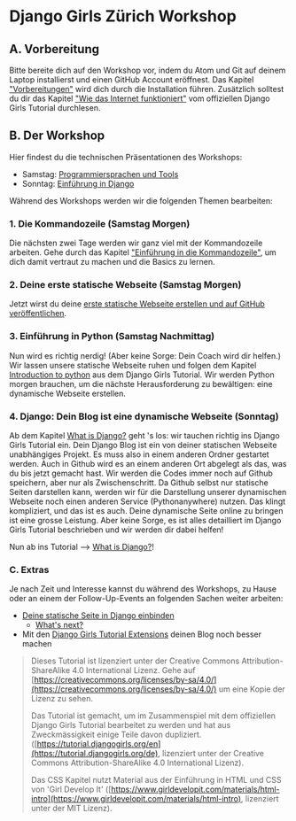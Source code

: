 # Django Girls Zürich Workshop

## A. Vorbereitung

Bitte bereite dich auf den Workshop vor, indem du Atom und Git auf deinem Laptop installierst und einen GitHub Account eröffnest. Das Kapitel ["Vorbereitungen"](./preparations.md) wird dich durch die Installation führen. Zusätzlich solltest du dir das Kapitel ["Wie das Internet funktioniert"](https://tutorial.djangogirls.org/de/how_the_internet_works/) vom offiziellen Django Girls Tutorial durchlesen.

## B. Der Workshop

Hier findest du die technischen Präsentationen des Workshops:

* Samstag: [Programmiersprachen und Tools](https://docs.google.com/a/djangogirls.org/presentation/d/1LHgdzb5fePfOkqFqDDeWhLfz2WmAVPvZPPSpSTgPLdQ/edit?usp=sharing)
* Sonntag: [Einführung in Django](https://docs.google.com/a/djangogirls.org/presentation/d/1R92A025MCB-srM2xnczdeC_nWozMlqh3tlksSlJP494/edit?usp=sharing)

Während des Workshops werden wir die folgenden Themen bearbeiten:

### 1. Die Kommandozeile \(Samstag Morgen\)

Die nächsten zwei Tage werden wir ganz viel mit der Kommandozeile arbeiten. Gehe durch das Kapitel ["Einführung in die Kommandozeile"](https://tutorial.djangogirls.org/de/intro_to_command_line/), um dich damit vertraut zu machen und die Basics zu lernen.

### 2. Deine erste statische Webseite \(Samstag Morgen\)

Jetzt wirst du deine [erste statische Webseite erstellen und auf GitHub veröffentlichen](./static-website/README.md).

### 3. Einführung in Python \(Samstag Nachmittag\)

Nun wird es richtig nerdig! \(Aber keine Sorge: Dein Coach wird dir helfen.\) Wir lassen unsere statische Webseite ruhen und folgen dem Kapitel [Introduction to python](https://tutorial.djangogirls.org/en/python_introduction/) aus dem Django Girls Tutorial. Wir werden Python morgen brauchen, um die nächste Herausforderung zu bewältigen: eine dynamische Webseite erstellen.

### 4. Django: Dein Blog ist eine dynamische Webseite \(Sonntag\)

Ab dem Kapitel [What is Django?](https://tutorial.djangogirls.org/en/django/) geht 's los: wir tauchen richtig ins Django Girls Tutorial ein. Dein Django Blog ist ein von deiner statischen Webseite unabhängiges Projekt. Es muss also in einem anderen Ordner gestartet werden. Auch in Github wird es an einem anderen Ort abgelegt als das, was du bis jetzt gemacht hast. Wir werden die Codes immer noch auf Github speichern, aber nur als Zwischenschritt. Da Github selbst nur statische Seiten darstellen kann, werden wir für die Darstellung unserer dynamischen Webseite noch einen anderen Service \(Pythonanywhere\) nutzen. Das klingt kompliziert, und das ist es auch. Deine dynamische Seite online zu bringen ist eine grosse Leistung. Aber keine Sorge, es ist alles detailliert im Django Girls Tutorial beschrieben und wir werden dir dabei helfen!

Nun ab ins Tutorial --&gt; [What is Django?](https://tutorial.djangogirls.org/en/django/)!

### C. Extras

Je nach Zeit und Interesse kannst du während des Workshops, zu Hause oder an einem der Follow-Up-Events an folgenden Sachen weiter arbeiten:

* [Deine statische Seite in Django einbinden](./extras/adding-your-static-page-to-django.md)
  * [What's next?](https://tutorial.djangogirls.org/en/whats_next/)
* Mit den [Django Girls Tutorial Extensions](https://djangogirls.gitbooks.io/django-girls-tutorial-extensions/content/) deinen Blog noch besser machen

> Dieses Tutorial ist lizenziert unter der Creative Commons Attribution-ShareAlike 4.0 International Lizenz. Gehe auf [https://creativecommons.org/licenses/by-sa/4.0/](https://creativecommons.org/licenses/by-sa/4.0/) um eine Kopie der Lizenz zu sehen.
>
> Das Tutorial ist gemacht, um im Zusammenspiel mit dem offiziellen Django Girls Tutorial bearbeitet zu werden und hat aus Zweckmässigkeit einige Teile davon dupliziert. \([https://tutorial.djangogirls.org/en](https://tutorial.djangogirls.org/de), lizenziert unter der Creative Commons Attribution-ShareAlike 4.0 International Lizenz\).
>
> Das CSS Kapitel nutzt Material aus der Einführung in HTML und CSS von 'Girl Develop It' \([https://www.girldevelopit.com/materials/html-intro](https://www.girldevelopit.com/materials/html-intro), lizenziert unter der MIT Lizenz\).



